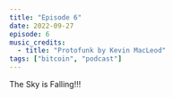 ```yaml
---
title: "Episode 6"
date: 2022-09-27
episode: 6
music_credits:
  - title: "Protofunk by Kevin MacLeod"
tags: ["bitcoin", "podcast"]
---
```


The Sky is Falling!!!